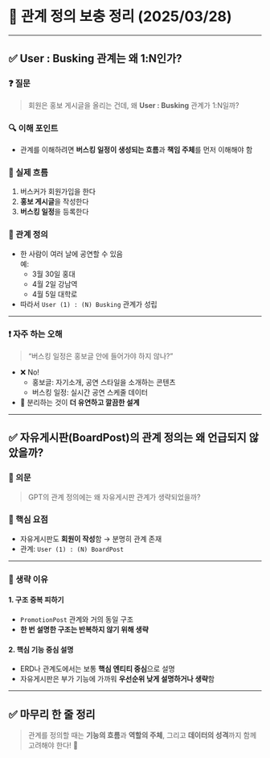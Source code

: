 # 📌 관계 정의 보충 정리 (2025/03/28)

---

## ✅ User : Busking 관계는 왜 1:N인가?

### ❓ 질문
> 회원은 홍보 게시글을 올리는 건데, 왜 **User : Busking** 관계가 1:N일까?

### 🔍 이해 포인트
- 관계를 이해하려면 **버스킹 일정이 생성되는 흐름**과 **책임 주체**를 먼저 이해해야 함

### 📌 실제 흐름
1. 버스커가 회원가입을 한다  
2. **홍보 게시글**을 작성한다  
3. **버스킹 일정**을 등록한다

### 📌 관계 정의
- 한 사람이 여러 날에 공연할 수 있음  
  예:  
  - 3월 30일 홍대  
  - 4월 2일 강남역  
  - 4월 5일 대학로
- 따라서 `User (1) : (N) Busking` 관계가 성립

---

### ❗ 자주 하는 오해
> “버스킹 일정은 홍보글 안에 들어가야 하지 않나?”

- ❌ No!  
  - 홍보글: 자기소개, 공연 스타일을 소개하는 콘텐츠  
  - 버스킹 일정: 실시간 공연 스케줄 데이터
- 🎯 분리하는 것이 **더 유연하고 깔끔한 설계**

---

## ✅ 자유게시판(BoardPost)의 관계 정의는 왜 언급되지 않았을까?

### 🤔 의문
> GPT의 관계 정의에는 왜 자유게시판 관계가 생략되었을까?

### 📌 핵심 요점
- 자유게시판도 **회원이 작성**함 → 분명히 관계 존재
- 관계: `User (1) : (N) BoardPost`

---

### 📌 생략 이유

#### 1. 구조 중복 피하기
- `PromotionPost` 관계와 거의 동일 구조
- **한 번 설명한 구조는 반복하지 않기 위해 생략**

#### 2. 핵심 기능 중심 설명
- ERD나 관계도에서는 보통 **핵심 엔티티 중심**으로 설명
- 자유게시판은 부가 기능에 가까워 **우선순위 낮게 설명하거나 생략**함

---

## ✅ 마무리 한 줄 정리

> 관계를 정의할 때는 **기능의 흐름**과 **역할의 주체**, 그리고 **데이터의 성격**까지 함께 고려해야 한다! 🔗
